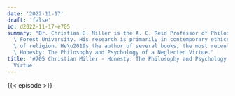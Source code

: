 ```yaml
---
date: '2022-11-17'
draft: 'false'
id: d2022-11-17-e705
summary: "Dr. Christian B. Miller is the A. C. Reid Professor of Philosophy at Wake\
  \ Forest University. His research is primarily in contemporary ethics and philosophy\
  \ of religion. He\u2019s the author of several books, the most recent one being\
  \ Honesty: The Philosophy and Psychology of a Neglected Virtue."
title: '#705 Christian Miller - Honesty: The Philosophy and Psychology of a Neglected
  Virtue'
---
```

{{< episode >}}

